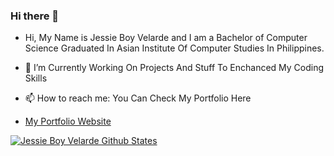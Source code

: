 ### Hi there 👋

- Hi, My Name is Jessie Boy Velarde and I am a Bachelor of Computer Science Graduated In Asian Institute Of Computer Studies In Philippines.

- 🔭 I’m Currently Working On Projects And Stuff To Enchanced My Coding Skills

- 📫 How to reach me: You Can Check My Portfolio Here 
- [My Portfolio Website](https://kingkira777.github.io/)

[![Jessie Boy Velarde Github States](https://github-readme-stats.vercel.app/api?username=kingkira777&show_icons=true&theme=dracula)](https://github.com/kingkira777/github-readme-stats)



<!--
*Eddz123/Eddz123* is a ✨ special ✨ repository because its README.md (this file) appears on your GitHub profile.
<!-- 
Here are some ideas to get you started:

- 🔭 I’m currently working on ...
- 🌱 I’m currently learning ...
- 👯 I’m looking to collaborate on ...
- 🤔 I’m looking for help with ...
- 💬 Ask me about ...
- 📫 How to reach me: ...
- 😄 Pronouns: ...
- ⚡ Fun fact: ...
-->

